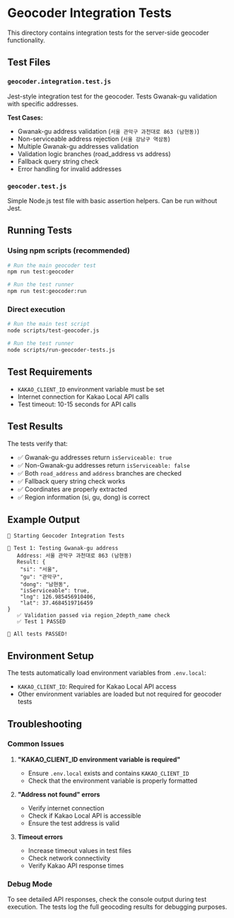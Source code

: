 # Geocoder Integration Tests

This directory contains integration tests for the server-side geocoder functionality.

## Test Files

### `geocoder.integration.test.js`
Jest-style integration test for the geocoder. Tests Gwanak-gu validation with specific addresses.

**Test Cases:**
- Gwanak-gu address validation (`서울 관악구 과천대로 863 (남현동)`)
- Non-serviceable address rejection (`서울 강남구 역삼동`)
- Multiple Gwanak-gu addresses validation
- Validation logic branches (road_address vs address)
- Fallback query string check
- Error handling for invalid addresses

### `geocoder.test.js`
Simple Node.js test file with basic assertion helpers. Can be run without Jest.

## Running Tests

### Using npm scripts (recommended)
```bash
# Run the main geocoder test
npm run test:geocoder

# Run the test runner
npm run test:geocoder:run
```

### Direct execution
```bash
# Run the main test script
node scripts/test-geocoder.js

# Run the test runner
node scripts/run-geocoder-tests.js
```

## Test Requirements

- `KAKAO_CLIENT_ID` environment variable must be set
- Internet connection for Kakao Local API calls
- Test timeout: 10-15 seconds for API calls

## Test Results

The tests verify that:
- ✅ Gwanak-gu addresses return `isServiceable: true`
- ✅ Non-Gwanak-gu addresses return `isServiceable: false`
- ✅ Both `road_address` and `address` branches are checked
- ✅ Fallback query string check works
- ✅ Coordinates are properly extracted
- ✅ Region information (si, gu, dong) is correct

## Example Output

```
🧪 Starting Geocoder Integration Tests

📍 Test 1: Testing Gwanak-gu address
   Address: 서울 관악구 과천대로 863 (남현동)
   Result: {
    "si": "서울",
    "gu": "관악구",
    "dong": "남현동",
    "isServiceable": true,
    "lng": 126.985456910406,
    "lat": 37.4684519716459
}
   ✅ Validation passed via region_2depth_name check
   ✅ Test 1 PASSED

🎉 All tests PASSED!
```

## Environment Setup

The tests automatically load environment variables from `.env.local`:
- `KAKAO_CLIENT_ID`: Required for Kakao Local API access
- Other environment variables are loaded but not required for geocoder tests

## Troubleshooting

### Common Issues

1. **"KAKAO_CLIENT_ID environment variable is required"**
   - Ensure `.env.local` exists and contains `KAKAO_CLIENT_ID`
   - Check that the environment variable is properly formatted

2. **"Address not found" errors**
   - Verify internet connection
   - Check if Kakao Local API is accessible
   - Ensure the test address is valid

3. **Timeout errors**
   - Increase timeout values in test files
   - Check network connectivity
   - Verify Kakao API response times

### Debug Mode

To see detailed API responses, check the console output during test execution. The tests log the full geocoding results for debugging purposes.
